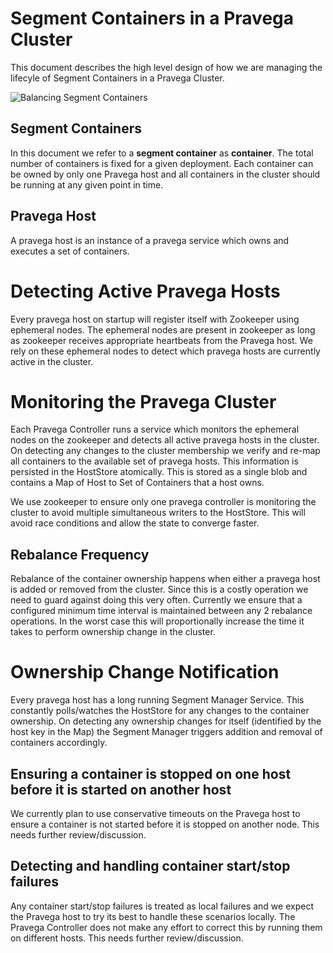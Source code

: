 # Segment Containers in a Pravega Cluster

This document describes the high level design of how we are managing the lifecyle of Segment Containers in a Pravega Cluster.

![Balancing Segment Containers](https://github.com/emccode/pravega/raw/feature-wiki-image/doc/img/segment.container.management.png)

## Segment Containers
In this document we refer to a **segment container** as **container**. The total number of containers is fixed for a given deployment. Each container can be owned by only one Pravega host and all containers in the cluster should be running at any given point in time. 

## Pravega Host
A pravega host is an instance of a pravega service which owns and executes a set of containers.

# Detecting Active Pravega Hosts
Every pravega host on startup will register itself with Zookeeper using ephemeral nodes. The ephemeral nodes are present in zookeeper as long as zookeeper receives appropriate heartbeats from the Pravega host. We rely on these ephemeral nodes to detect which pravega hosts are currently active in the cluster.

# Monitoring the Pravega Cluster
Each Pravega Controller runs a service which monitors the ephemeral nodes on the zookeeper and detects all active pravega hosts in the cluster.
On detecting any changes to the cluster membership we verify and re-map all containers to the available set of pravega hosts. This information is persisted in the HostStore atomically. This is stored as a single blob and contains a Map of Host to Set of Containers that a host owns.

We use zookeeper to ensure only one pravega controller is monitoring the cluster to avoid multiple simultaneous writers to the HostStore. This will avoid race conditions and allow the state to converge faster.

## Rebalance Frequency
Rebalance of the container ownership happens when either a pravega host is added or removed from the cluster. Since this is a costly operation we need to guard against doing this very often. Currently we ensure that a configured minimum time interval is maintained between any 2 rebalance operations. In the worst case this will proportionally increase the time it takes to perform ownership change in the cluster.

# Ownership Change Notification
Every pravega host has a long running Segment Manager Service. This constantly polls/watches the HostStore for any changes to the container ownership. On detecting any ownership changes for itself (identified by the host key in the Map) the Segment Manager triggers addition and removal of containers accordingly.

## Ensuring a container is stopped on one host before it is started on another host
We currently plan to use conservative timeouts on the Pravega host to ensure a container is not started before it is stopped on another node. This needs further review/discussion.

## Detecting and handling container start/stop failures
Any container start/stop failures is treated as local failures and we expect the Pravega host to try its best to handle these scenarios locally. The Pravega Controller does not make any effort to correct this by running them on different hosts. This needs further review/discussion.
